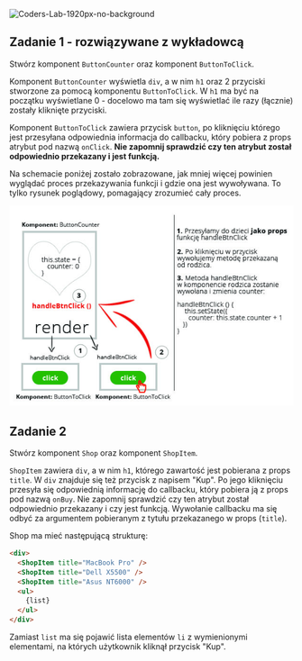 ![Coders-Lab-1920px-no-background](https://user-images.githubusercontent.com/30623667/104709387-2b7ac180-571f-11eb-9b94-517aa6d501c9.png)



## Zadanie 1 - rozwiązywane z wykładowcą

Stwórz komponent `ButtonCounter` oraz komponent `ButtonToClick`.

Komponent `ButtonCounter` wyświetla `div`, a w nim `h1` oraz 2 przyciski stworzone za pomocą komponentu `ButtonToClick`. W `h1` ma być na początku wyświetlane 0 - docelowo ma tam się wyświetlać ile razy (łącznie) zostały kliknięte przyciski.

Komponent `ButtonToClick` zawiera  przycisk `button`, po kliknięciu którego jest przesyłana odpowiednia informacja do callbacku, który pobiera z props atrybut pod nazwą `onClick`. **Nie zapomnij sprawdzić czy ten atrybut został odpowiednio przekazany i jest funkcją.**

Na schemacie poniżej zostało zobrazowane, jak mniej więcej powinien wyglądać proces przekazywania funkcji i gdzie ona jest wywoływana. To tylko rysunek poglądowy, pomagający zrozumieć cały proces.

![](images/example.jpg)



## Zadanie 2

Stwórz komponent `Shop` oraz komponent `ShopItem`.

`ShopItem` zawiera `div`, a w nim `h1`, którego zawartość jest pobierana z props `title`. W `div` znajduje się też przycisk z napisem "Kup". Po jego kliknięciu przesyła się odpowiednią informację do callbacku, który pobiera ją z props pod nazwą `onBuy`. Nie zapomnij sprawdzić czy ten atrybut został odpowiednio przekazany i czy jest funkcją. Wywołanie callbacku ma się odbyć za argumentem pobieranym z tytułu przekazanego w props (`title`).

Shop ma mieć następującą strukturę:

```html
<div>
  <ShopItem title="MacBook Pro" />
  <ShopItem title="Dell X5500" />
  <ShopItem title="Asus NT6000" />
  <ul>
    {list}
  </ul>           
</div>        
```
Zamiast `list` ma się pojawić lista elementów `li` z wymienionymi elementami, na których użytkownik kliknął przycisk "Kup".
